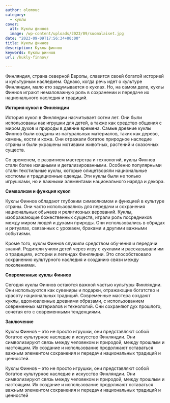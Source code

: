 ```yaml
---
author: olomouc
category:
  - куклы
cover:
  alt: Куклы финнов
  image: /wp-content/uploads/2023/09/suomalaiset.jpg
date: "2023-09-09T17:56:34+00:00"
title: Куклы финнов
description: Куклы финнов
keywords: Куклы финнов
url: /kukly-finnov/

---
```

Финляндия, страна северной Европы, славится своей богатой историей и культурным наследием. Однако, когда речь идет о культуре Финляндии, мало кто задумывается о куклах. Но, на самом деле, куклы Финнов играют немаловажную роль в сохранении и передаче их национального наследия и традиций.

**История кукол в Финляндии**

История кукол в Финляндии насчитывает сотни лет. Они были использованы как игрушки для детей, а также как средство общения с миром духов и природы в давние времена. Самые древние куклы Финнов были созданы из натуральных материалов, таких как дерево, камень, кости и кожа. Они отражали богатое природное наследие страны и были украшены мотивами животных, растений и сказочных существ.

Со временем, с развитием мастерства и технологий, куклы Финнов стали более изящными и детализированными. Особенно популярными стали текстильные куклы, которые олицетворяли национальные костюмы и традиционные одежды. Эти куклы были не только игрушками, но и важными элементами национального наряда и декора.

**Символизм и функция кукол**

Куклы Финнов обладают глубоким символизмом и функцией в культуре страны. Они часто использовались для передачи и сохранения национальных обычаев и религиозных верований. Куклы, изображающие божественных существ, играли роль посредников между миром людей и духами природы. Они использовались в обрядах и ритуалах, связанных с урожаем, браками и другими важными событиями.

Кроме того, куклы Финнов служили средством обучения и передачи знаний. Родители учили детей через игру с куклами и рассказывали им о традициях, истории и легендах Финляндии. Это способствовало сохранению культурного наследия и созданию связи между поколениями.

**Современные куклы Финнов**

Сегодня куклы Финнов остаются важной частью культуры Финляндии. Они используются как сувениры и подарки, отражающие богатство и красоту национальных традиций. Современные мастера создают куклы, вдохновленные древними образами, с использованием современных материалов и технологий. Они сохраняют дух прошлого, сочетая его с современными тенденциями.

**Заключение**

Куклы Финнов – это не просто игрушки, они представляют собой богатое культурное наследие и искусство Финляндии. Они символизируют связь между человеком и природой, между прошлым и настоящим. Их создание и использование продолжают оставаться важным элементом сохранения и передачи национальных традиций и ценностей.

Куклы Финнов – это не просто игрушки, они представляют собой богатое культурное наследие и искусство Финляндии. Они символизируют связь между человеком и природой, между прошлым и настоящим. Их создание и использование продолжают оставаться важным элементом сохранения и передачи национальных традиций и ценностей
